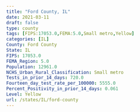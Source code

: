 ```yaml
---
title: "Ford County, IL"
date: 2021-03-11
draft: false
type: county
tags: [FIPS:17053.0,FEMA:5.0,Small metro,Yellow]
categories: [IL]
County: Ford County
State: IL
FIPS: 17053.0
FEMA_Region: 5.0
Population: 12961.0
NCHS_Urban_Rural_Classification: Small metro
Tests_in_prior_14_days: 720.0
Fourteen_day_test_rate_per_100000: 5555.0
Percent_Positivity_in_prior_14_days: 0.061
Level: Yellow
url: /states/IL/ford-county
---
```



